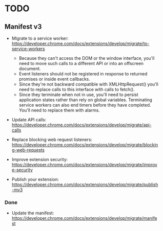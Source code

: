 # TODO

## Manifest v3

- Migrate to a service worker: https://developer.chrome.com/docs/extensions/develop/migrate/to-service-workers

  - Because they can't access the DOM or the window interface, you'll need to move such calls to a different API or into an offscreen document.
  - Event listeners should not be registered in response to returned promises or inside event callbacks.
  - Since they're not backward compatible with XMLHttpRequest() you'll need to replace calls to this interface with calls to fetch().
  - Since they terminate when not in use, you'll need to persist application states rather than rely on global variables. Terminating service workers can also end timers before they have completed. You'll need to replace them with alarms.

- Update API calls: https://developer.chrome.com/docs/extensions/develop/migrate/api-calls
- Replace blocking web request listeners: https://developer.chrome.com/docs/extensions/develop/migrate/blocking-web-requests
- Improve extension security: https://developer.chrome.com/docs/extensions/develop/migrate/improve-security
- Publish your extension: https://developer.chrome.com/docs/extensions/develop/migrate/publish-mv3

### Done

- Update the manifest: https://developer.chrome.com/docs/extensions/develop/migrate/manifest
